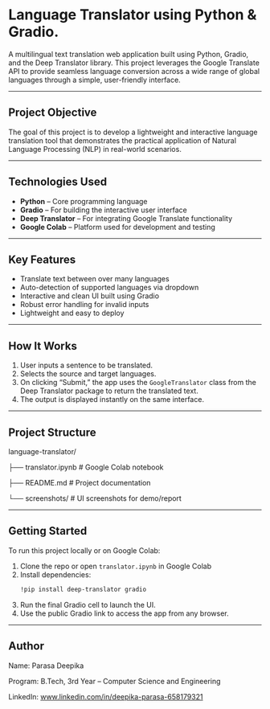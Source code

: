 #  Language Translator using Python & Gradio.

A multilingual text translation web application built using Python, Gradio, and the Deep Translator library. This project leverages the Google Translate API to provide seamless language conversion across a wide range of global languages through a simple, user-friendly interface.

---

##  Project Objective

The goal of this project is to develop a lightweight and interactive language translation tool that demonstrates the practical application of Natural Language Processing (NLP) in real-world scenarios.

---

##  Technologies Used

- **Python** – Core programming language
- **Gradio** – For building the interactive user interface
- **Deep Translator** – For integrating Google Translate functionality
- **Google Colab** – Platform used for development and testing

---

##  Key Features

- Translate text between over many languages
- Auto-detection of supported languages via dropdown
- Interactive and clean UI built using Gradio
- Robust error handling for invalid inputs
- Lightweight and easy to deploy

---

##  How It Works

1. User inputs a sentence to be translated.
2. Selects the source and target languages.
3. On clicking “Submit,” the app uses the `GoogleTranslator` class from the Deep Translator package to return the translated text.
4. The output is displayed instantly on the same interface.

---


##  Project Structure

language-translator/

├── translator.ipynb        # Google Colab notebook

├── README.md               # Project documentation

└── screenshots/            # UI screenshots for demo/report

---

##  Getting Started

To run this project locally or on Google Colab:

1. Clone the repo or open `translator.ipynb` in Google Colab
2. Install dependencies:
   ```bash
   !pip install deep-translator gradio
3. Run the final Gradio cell to launch the UI.
4. Use the public Gradio link to access the app from any browser.


---

##  Author

Name: Parasa Deepika

Program: B.Tech, 3rd Year – Computer Science and Engineering 

LinkedIn: www.linkedin.com/in/deepika-parasa-658179321

